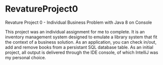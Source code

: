 # RevatureProject0
Revature Project 0 - Individual Business Problem with Java 8 on Console

This project was an individual assignment for me to complete. It is an inventory management system designed to emulate a library system that fit the context of a business solution. As an application, you can check in/out, add and remove books from a persistant SQL database table. As an initial project, all output is delivered through the IDE console, of which IntelliJ was my personal choice.
